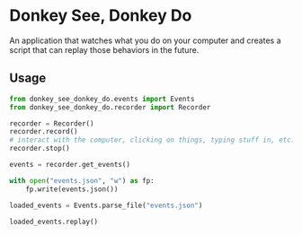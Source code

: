 # Donkey See, Donkey Do

An application that watches what you do on your computer and creates a script that can replay those behaviors in the future.


## Usage

```python
from donkey_see_donkey_do.events import Events
from donkey_see_donkey_do.recorder import Recorder

recorder = Recorder()
recorder.record()
# interact with the computer, clicking on things, typing stuff in, etc.
recorder.stop()

events = recorder.get_events()

with open("events.json", "w") as fp:
    fp.write(events.json())

loaded_events = Events.parse_file("events.json")

loaded_events.replay()
```
